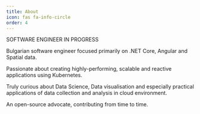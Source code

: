 ```yaml
---
title: About
icon: fas fa-info-circle
order: 4
---
```


SOFTWARE ENGINEER IN PROGRESS

Bulgarian software engineer focused primarily on .NET Core, Angular and Spatial data.

Passionate about creating highly-performing, scalable and reactive applications using Kubernetes.

Truly curious about Data Science, Data visualisation and especially practical applications of data collection and analysis in cloud environment.

An open-source  advocate, contributing from time to time.

